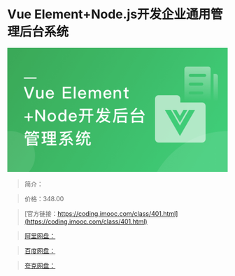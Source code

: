 # Vue Element+Node.js开发企业通用管理后台系统

![img](../../assets/5fd19119092f774205400304.png)

> 简介：

> 价格：348.00

> [官方链接：https://coding.imooc.com/class/401.html](https://coding.imooc.com/class/401.html)

> [阿里网盘：]()

> [百度网盘：]()

> [夸克网盘：]()
